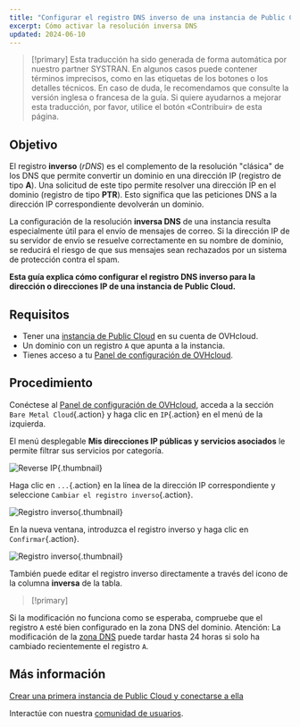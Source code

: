 ```yaml
---
title: "Configurar el registro DNS inverso de una instancia de Public Cloud"
excerpt: Cómo activar la resolución inversa DNS
updated: 2024-06-10
---
```


> [!primary]
> Esta traducción ha sido generada de forma automática por nuestro partner SYSTRAN. En algunos casos puede contener términos imprecisos, como en las etiquetas de los botones o los detalles técnicos. En caso de duda, le recomendamos que consulte la versión inglesa o francesa de la guía. Si quiere ayudarnos a mejorar esta traducción, por favor, utilice el botón «Contribuir» de esta página.
> 

## Objetivo

El registro **inverso** (*rDNS*) es el complemento de la resolución "clásica" de los DNS que permite convertir un dominio en una dirección IP (registro de tipo **A**). Una solicitud de este tipo permite resolver una dirección IP en el dominio (registro de tipo **PTR**). Esto significa que las peticiones DNS a la dirección IP correspondiente devolverán un dominio.

La configuración de la resolución **inversa DNS** de una instancia resulta especialmente útil para el envío de mensajes de correo. Si la dirección IP de su servidor de envío se resuelve correctamente en su nombre de dominio, se reducirá el riesgo de que sus mensajes sean rechazados por un sistema de protección contra el spam.

**Esta guía explica cómo configurar el registro DNS inverso para la dirección o direcciones IP de una instancia de Public Cloud.**

## Requisitos

- Tener una [instancia de Public Cloud](https://www.ovhcloud.com/es/public-cloud/) en su cuenta de OVHcloud.
- Un dominio con un registro `A` que apunta a la instancia.
- Tienes acceso a tu [Panel de configuración de OVHcloud](/links/manager).

## Procedimiento

Conéctese al [Panel de configuración de OVHcloud](/links/manager), acceda a la sección `Bare Metal Cloud`{.action} y haga clic en `IP`{.action} en el menú de la izquierda.

El menú desplegable **Mis direcciones IP públicas y servicios asociados** le permite filtrar sus servicios por categoría.

![Reverse IP](images/filterippci.png){.thumbnail}

Haga clic en `...`{.action} en la línea de la dirección IP correspondiente y seleccione `Cambiar el registro inverso`{.action}.

![Registro inverso](images/modifyreversepc.png){.thumbnail}

En la nueva ventana, introduzca el registro inverso y haga clic en `Confirmar`{.action}.

![Registro inverso](images/enterreverse.png){.thumbnail}

También puede editar el registro inverso directamente a través del icono de la columna **inversa** de la tabla.

> [!primary]
>
Si la modificación no funciona como se esperaba, compruebe que el registro `A` esté bien configurado en la zona DNS del dominio. Atención: La modificación de la [zona DNS](/pages/web_cloud/domains/dns_zone_edit) puede tardar hasta 24 horas si solo ha cambiado recientemente el registro `A`.
>

## Más información <a name="gofurther"></a>

[Crear una primera instancia de Public Cloud y conectarse a ella](/pages/public_cloud/compute/public-cloud-first-steps)

Interactúe con nuestra [comunidad de usuarios](/links/community).
